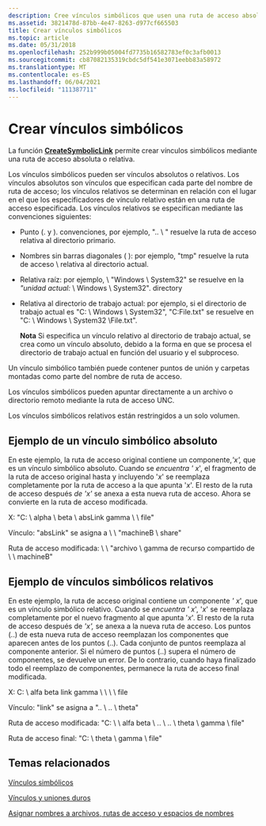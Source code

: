 ```yaml
---
description: Cree vínculos simbólicos que usen una ruta de acceso absoluta o relativa mediante la función CreateSymbolicLink.
ms.assetid: 3821478d-87bb-4e47-8263-d977cf665503
title: Crear vínculos simbólicos
ms.topic: article
ms.date: 05/31/2018
ms.openlocfilehash: 252b999b05004fd7735b16582783ef0c3afb0013
ms.sourcegitcommit: cb87082135319cbdc5df541e3071eebb83a58972
ms.translationtype: MT
ms.contentlocale: es-ES
ms.lasthandoff: 06/04/2021
ms.locfileid: "111387711"
---
```

# <a name="creating-symbolic-links"></a>Crear vínculos simbólicos

La función [**CreateSymbolicLink**](/windows/desktop/api/WinBase/nf-winbase-createsymboliclinka) permite crear vínculos simbólicos mediante una ruta de acceso absoluta o relativa.

Los vínculos simbólicos pueden ser vínculos absolutos o relativos. Los vínculos absolutos son vínculos que especifican cada parte del nombre de ruta de acceso; los vínculos relativos se determinan en relación con el lugar en el que los especificadores de vínculo relativo están en una ruta de acceso especificada. Los vínculos relativos se especifican mediante las convenciones siguientes:

-   Punto (. y ). convenciones, por ejemplo, ".. \\ " resuelve la ruta de acceso relativa al directorio primario.
-   Nombres sin barras diagonales ( ): por ejemplo, "tmp" resuelve la ruta de acceso \\ relativa al directorio actual.
-   Relativa raíz: por ejemplo, \\ "Windows \\ System32" se resuelve en la *"unidad actual:* \\ Windows \\ System32". directory
-   Relativa al directorio de trabajo actual: por ejemplo, si el directorio de trabajo actual es "C: \\ Windows \\ System32", "C:File.txt" se resuelve en "C: \\ Windows \\ System32 \\File.txt".

    **Nota**  Si especifica un vínculo relativo al directorio de trabajo actual, se crea como un vínculo absoluto, debido a la forma en que se procesa el directorio de trabajo actual en función del usuario y el subproceso.

Un vínculo simbólico también puede contener puntos de unión y carpetas montadas como parte del nombre de ruta de acceso.

Los vínculos simbólicos pueden apuntar directamente a un archivo o directorio remoto mediante la ruta de acceso UNC.

Los vínculos simbólicos relativos están restringidos a un solo volumen.

## <a name="example-of-an-absolute-symbolic-link"></a>Ejemplo de un vínculo simbólico absoluto

En este ejemplo, la ruta de acceso original contiene un componente,*'x',* que es un vínculo simbólico absoluto. Cuando se *encuentra ' x*', el fragmento de la ruta de acceso original hasta y incluyendo '*x*' se reemplaza completamente por la ruta de acceso a la que apunta '*x*'. El resto de la ruta de acceso después *de 'x'* se anexa a esta nueva ruta de acceso. Ahora se convierte en la ruta de acceso modificada.

X: "C: \\ alpha \\ beta \\ absLink gamma \\ \\ file"

Vínculo: "absLink" se asigna a \\ \\ "machineB \\ share"

Ruta de acceso modificada: \\ \\ "archivo \\ gamma de recurso compartido de \\ \\ machineB"

## <a name="example-of-a-relative-symbolic-links"></a>Ejemplo de vínculos simbólicos relativos

En este ejemplo, la ruta de acceso original contiene un componente *' x*', que es un vínculo simbólico relativo. Cuando se *encuentra ' x*', '*x*' se reemplaza completamente por el nuevo fragmento al que apunta '*x*'. El resto de la ruta de acceso después de *'x',* se anexa a la nueva ruta de acceso. Los puntos (..) de esta nueva ruta de acceso reemplazan los componentes que aparecen antes de los puntos (..). Cada conjunto de puntos reemplaza al componente anterior. Si el número de puntos (..) supera el número de componentes, se devuelve un error. De lo contrario, cuando haya finalizado todo el reemplazo de componentes, permanece la ruta de acceso final modificada.

X: C: \\ alfa beta link gamma \\ \\ \\ \\ file

Vínculo: "link" se asigna a ".. \\ .. \\ theta"

Ruta de acceso modificada: "C: \\ \\ alfa beta \\ .. \\ .. \\ theta \\ gamma \\ file"

Ruta de acceso final: "C: \\ theta \\ gamma \\ file"

## <a name="related-topics"></a>Temas relacionados

<dl> <dt>

[Vínculos simbólicos](symbolic-links.md)
</dt> <dt>

[Vínculos y uniones duros](hard-links-and-junctions.md)
</dt> <dt>

[Asignar nombres a archivos, rutas de acceso y espacios de nombres](naming-a-file.md)
</dt> </dl>

 

 




